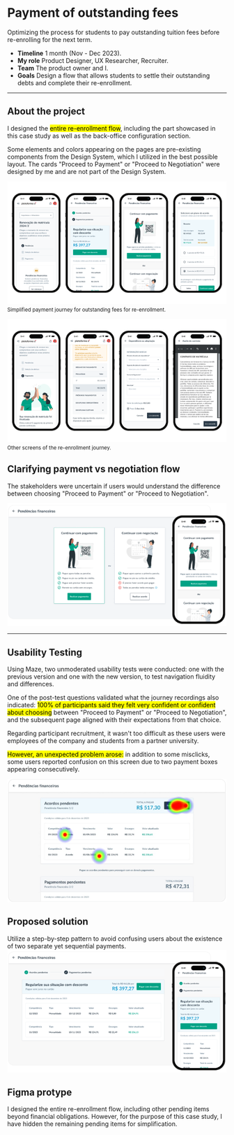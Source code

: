 # Payment of outstanding fees
Optimizing the process for students to pay outstanding tuition fees before re-enrolling for the next term.

- **Timeline** 1 month (Nov - Dec 2023).
- **My role** Product Designer, UX Researcher, Recruiter.
- **Team** The product owner and I.
- **Goals** Design a flow that allows students to settle their outstanding debts and complete their re-enrollment.

---

## About the project
I designed the <mark>entire re-enrollment flow</mark>, including the part showcased in this case study as well as the back-office configuration section.

Some elements and colors appearing on the pages are pre-existing components from the Design System, which I utilized in the best possible layout. The cards "Proceed to Payment" or "Proceed to Negotiation" were designed by me and are not part of the Design System.

![](assets/images/case-2/new-screens-1.png)
<small>Simplified payment journey for outstanding fees for re-enrollment.</small>

![](assets/images/case-2/new-screens-2.png)
<small>Other screens of the re-enrollment journey.</small>

## Clarifying payment vs negotiation flow
The stakeholders were uncertain if users would understand the difference between choosing "Proceed to Payment" or "Proceed to Negotiation".
  
![](assets/images/case-2/problem.png)
  

---

## Usability Testing
Using Maze, two unmoderated usability tests were conducted: one with the previous version and one with the new version, to test navigation fluidity and differences.

One of the post-test questions validated what the journey recordings also indicated: <mark>100% of participants said they felt very confident or confident about choosing</mark> between "Proceed to Payment" or "Proceed to Negotiation", and the subsequent page aligned with their expectations from that choice.

Regarding participant recruitment, it wasn't too difficult as these users were employees of the company and students from a partner university.

<mark>However, an unexpected problem arose:</mark> in addition to some misclicks, some users reported confusion on this screen due to two payment boxes appearing consecutively.

![](assets/images/case-2/maze.png)

## Proposed solution
Utilize a step-by-step pattern to avoid confusing users about the existence of two separate yet sequential payments.
![](assets/images/case-2/solution.png)


## Figma protype
I designed the entire re-enrollment flow, including other pending items beyond financial obligations. However, for the purpose of this case study, I have hidden the remaining pending items for simplification.